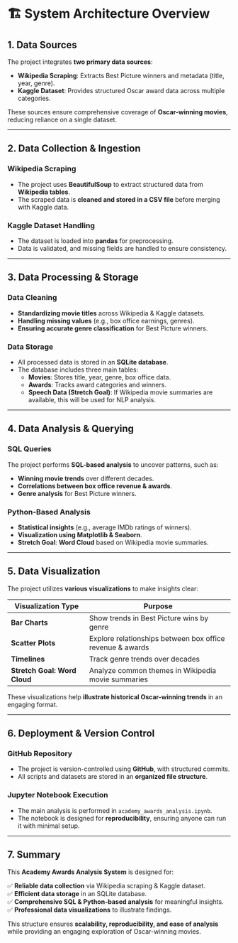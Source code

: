 # 🏗️ System Architecture Overview

## **1. Data Sources**

The project integrates **two primary data sources**:

- **Wikipedia Scraping**: Extracts Best Picture winners and metadata (title, year, genre).
- **Kaggle Dataset**: Provides structured Oscar award data across multiple categories.

These sources ensure comprehensive coverage of **Oscar-winning movies**, reducing reliance on a single dataset.

---

## **2. Data Collection & Ingestion**

### **Wikipedia Scraping**

- The project uses **BeautifulSoup** to extract structured data from **Wikipedia tables**.
- The scraped data is **cleaned and stored in a CSV file** before merging with Kaggle data.

### **Kaggle Dataset Handling**

- The dataset is loaded into **pandas** for preprocessing.
- Data is validated, and missing fields are handled to ensure consistency.

---

## **3. Data Processing & Storage**

### **Data Cleaning**

- **Standardizing movie titles** across Wikipedia & Kaggle datasets.
- **Handling missing values** (e.g., box office earnings, genres).
- **Ensuring accurate genre classification** for Best Picture winners.

### **Data Storage**

- All processed data is stored in an **SQLite database**.
- The database includes three main tables:
  - **Movies**: Stores title, year, genre, box office data.
  - **Awards**: Tracks award categories and winners.
  - **Speech Data (Stretch Goal)**: If Wikipedia movie summaries are available, this will be used for NLP analysis.

---

## **4. Data Analysis & Querying**

### **SQL Queries**

The project performs **SQL-based analysis** to uncover patterns, such as:

- **Winning movie trends** over different decades.
- **Correlations between box office revenue & awards**.
- **Genre analysis** for Best Picture winners.

### **Python-Based Analysis**

- **Statistical insights** (e.g., average IMDb ratings of winners).
- **Visualization using Matplotlib & Seaborn**.
- **Stretch Goal**: **Word Cloud** based on Wikipedia movie summaries.

---

## **5. Data Visualization**

The project utilizes **various visualizations** to make insights clear:

| Visualization Type | Purpose |
|-------------------|---------|
| **Bar Charts** | Show trends in Best Picture wins by genre |
| **Scatter Plots** | Explore relationships between box office revenue & awards |
| **Timelines** | Track genre trends over decades |
| **Stretch Goal: Word Cloud** | Analyze common themes in Wikipedia movie summaries |

These visualizations help **illustrate historical Oscar-winning trends** in an engaging format.

---

## **6. Deployment & Version Control**

### **GitHub Repository**

- The project is version-controlled using **GitHub**, with structured commits.
- All scripts and datasets are stored in an **organized file structure**.

### **Jupyter Notebook Execution**

- The main analysis is performed in `academy_awards_analysis.ipynb`.
- The notebook is designed for **reproducibility**, ensuring anyone can run it with minimal setup.

---

## **7. Summary**

This **Academy Awards Analysis System** is designed for:

✅ **Reliable data collection** via Wikipedia scraping & Kaggle dataset.  
✅ **Efficient data storage** in an SQLite database.  
✅ **Comprehensive SQL & Python-based analysis** for meaningful insights.  
✅ **Professional data visualizations** to illustrate findings.  

This structure ensures **scalability, reproducibility, and ease of analysis** while providing an engaging exploration of Oscar-winning movies.
